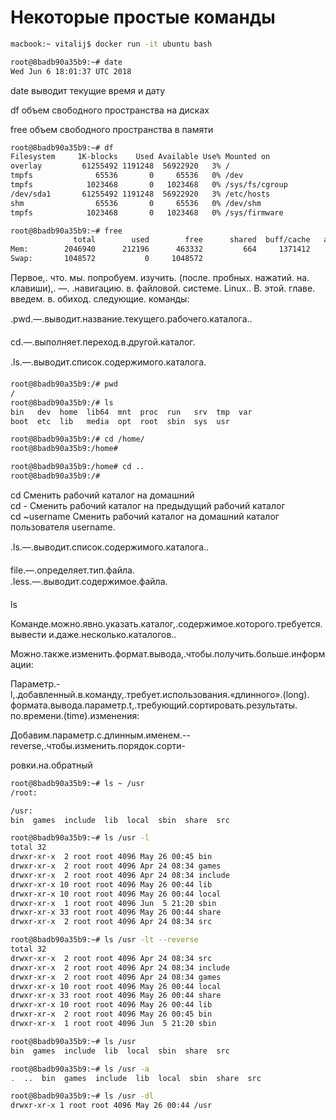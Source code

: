 # Некоторые простые команды

```bash
macbook:~ vitalij$ docker run -it ubuntu bash

root@8badb90a35b9:~# date
Wed Jun 6 18:01:37 UTC 2018
```

date выводит текущие время и дату

df объем свободного пространства на дисках

free объем свободного пространства в памяти

```bash
root@8badb90a35b9:~# df
Filesystem     1K-blocks    Used Available Use% Mounted on
overlay         61255492 1191248  56922920   3% /
tmpfs              65536       0     65536   0% /dev
tmpfs            1023468       0   1023468   0% /sys/fs/cgroup
/dev/sda1       61255492 1191248  56922920   3% /etc/hosts
shm                65536       0     65536   0% /dev/shm
tmpfs            1023468       0   1023468   0% /sys/firmware

root@8badb90a35b9:~# free
              total        used        free      shared  buff/cache   available
Mem:        2046940      212196      463332         664     1371412     1676500
Swap:       1048572           0     1048572
```

Первое,. что. мы. попробуем. изучить. \(после. пробных. нажатий. на. клавиши\),. —. .навигацию. в. файловой. системе. Linux.. В. этой. главе. введем. в. обиход. следующие. команды:

.pwd.—.выводит.название.текущего.рабочего.каталога..

cd.—.выполняет.переход.в.другой.каталог.

.ls.—.выводит.список.содержимого.каталога.

```bash
root@8badb90a35b9:/# pwd
/
root@8badb90a35b9:/# ls
bin   dev  home  lib64  mnt  proc  run   srv  tmp  var
boot  etc  lib   media  opt  root  sbin  sys  usr

root@8badb90a35b9:/# cd /home/    
root@8badb90a35b9:/home# 

root@8badb90a35b9:/home# cd ..
root@8badb90a35b9:/#
```

cd Сменить рабочий каталог на домашний  
cd - Сменить рабочий каталог на предыдущий рабочий каталог  
cd ~username Сменить рабочий каталог на домашний каталог пользователя username.

.ls.—.выводит.список.содержимого.каталога..

file.—.определяет.тип.файла.  
.less.—.выводит.содержимое.файла.

ls

Команде.можно.явно.указать.каталог,.содержимое.которого.требуется.вывести и.даже.несколько.каталогов..

Можно.также.изменить.формат.вывода,.чтобы.получить.больше.информации:

Параметр.-l,.добавленный.в.команду,.требует.использования.«длинного».\(long\). формата.вывода.параметр.t,.требующий.сортировать.результаты. по.времени.\(time\).изменения:

Добавим.параметр.с.длинным.именем.--reverse,.чтобы.изменить.порядок.сорти-

ровки.на.обратный

```bash
root@8badb90a35b9:~# ls ~ /usr
/root:

/usr:
bin  games  include  lib  local  sbin  share  src

root@8badb90a35b9:~# ls /usr -l
total 32
drwxr-xr-x  2 root root 4096 May 26 00:45 bin
drwxr-xr-x  2 root root 4096 Apr 24 08:34 games
drwxr-xr-x  2 root root 4096 Apr 24 08:34 include
drwxr-xr-x 10 root root 4096 May 26 00:44 lib
drwxr-xr-x 10 root root 4096 May 26 00:44 local
drwxr-xr-x  1 root root 4096 Jun  5 21:20 sbin
drwxr-xr-x 33 root root 4096 May 26 00:44 share
drwxr-xr-x  2 root root 4096 Apr 24 08:34 src

root@8badb90a35b9:~# ls /usr -lt --reverse
total 32
drwxr-xr-x  2 root root 4096 Apr 24 08:34 src
drwxr-xr-x  2 root root 4096 Apr 24 08:34 include
drwxr-xr-x  2 root root 4096 Apr 24 08:34 games
drwxr-xr-x 10 root root 4096 May 26 00:44 local
drwxr-xr-x 33 root root 4096 May 26 00:44 share
drwxr-xr-x 10 root root 4096 May 26 00:44 lib
drwxr-xr-x  2 root root 4096 May 26 00:45 bin
drwxr-xr-x  1 root root 4096 Jun  5 21:20 sbin

root@8badb90a35b9:~# ls /usr              
bin  games  include  lib  local  sbin  share  src

root@8badb90a35b9:~# ls /usr -a
.  ..  bin  games  include  lib  local  sbin  share  src

root@8badb90a35b9:~# ls /usr -dl
drwxr-xr-x 1 root root 4096 May 26 00:44 /usr
```



